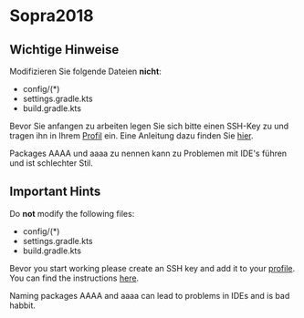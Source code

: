 # Sopra2018

## Wichtige Hinweise
Modifizieren Sie folgende Dateien **nicht**:  
* config/(*)  
* settings.gradle.kts  
* build.gradle.kts  

Bevor Sie anfangen zu arbeiten legen Sie sich bitte einen SSH-Key zu und tragen ihn in Ihrem [Profil](https://sopra2018.cispa.saarland/gitlab/profile) ein.
Eine Anleitung dazu finden Sie [hier](https://sopra2018.cispa.saarland/gitlab/help/ssh/README#generating-a-new-ssh-key-pair).  

Packages AAAA und aaaa zu nennen kann zu Problemen mit IDE's führen und ist schlechter Stil.


## Important Hints
Do **not** modify the following files:  
* config/(*)  
* settings.gradle.kts  
* build.gradle.kts  

Bevor you start working please create an SSH key and add it to your [profile](https://sopra2018.cispa.saarland/gitlab/profile). 
You can find the instructions [here](https://sopra2018.cispa.saarland/gitlab/help/ssh/README#generating-a-new-ssh-key-pair).

Naming packages AAAA and aaaa can lead to problems in IDEs and is bad habbit.